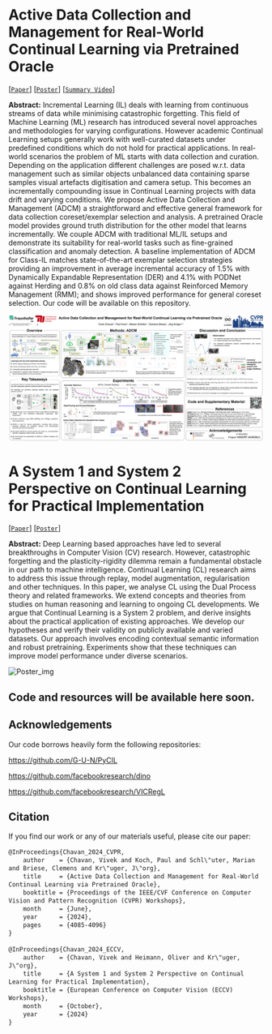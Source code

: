# Active Data Collection and Management for Real-World Continual Learning via Pretrained Oracle

[[`Paper`](https://openaccess.thecvf.com/content/CVPR2024W/CLVISION/html/Chavan_Active_Data_Collection_and_Management_for_Real-World_Continual_Learning_via_CVPRW_2024_paper.html)] [[`Poster`](https://drive.google.com/file/d/1_8FC60_aXVbQHE0Ygls-7R0rwjBmtdyx/view?usp=sharing)] [[`Summary Video`](https://youtu.be/HwEzN7DfJw0?si=yCd5bYWm204ICdOb)]

**Abstract:** Incremental Learning (IL) deals with learning from continuous streams of data while minimising catastrophic forgetting. This field of Machine Learning (ML) research has introduced several novel approaches and methodologies for varying configurations. However academic Continual Learning setups generally work with well-curated datasets under predefined conditions which do not hold for practical applications. In real-world scenarios the problem of ML starts with data collection and curation. Depending on the application different challenges are posed w.r.t. data management such as similar objects unbalanced data containing sparse samples visual artefacts digitisation and camera setup. This becomes an incrementally compounding issue in Continual Learning projects with data drift and varying conditions. We propose Active Data Collection and Management (ADCM) a straightforward and effective general framework for data collection coreset/exemplar selection and analysis. A pretrained Oracle model provides ground truth distribution for the other model that learns incrementally. We couple ADCM with traditional ML/IL setups and demonstrate its suitability for real-world tasks such as fine-grained classification and anomaly detection. A baseline implementation of ADCM for Class-IL matches state-of-the-art exemplar selection strategies providing an improvement in average incremental accuracy of 1.5% with Dynamically Expandable Representation (DER) and 4.1% with PODNet against Herding and 0.8% on old class data against Reinforced Memory Management (RMM); and shows improved performance for general coreset selection. Our code will be available on this repository.


![Poster_img](https://github.com/Vivek9Chavan/ADCM/blob/main/ADCM_Poster_CVPRW.png)

# A System 1 and System 2 Perspective on Continual Learning for Practical Implementation

[[`Paper`](https://drive.google.com/file/d/1R2IpWB1dlymLCUB0kvpJnu49acIMJkta/view?usp=drive_link)] [[`Poster`](https://drive.google.com/file/d/1vbhL9r-hSThIvE5iK7VjEa8NEd1er-yN/view?usp=sharing)]

**Abstract:** Deep Learning based approaches have led to several breakthroughs in Computer Vision (CV) research. However, catastrophic forgetting and the plasticity-rigidity dilemma remain a fundamental obstacle in our path to machine intelligence. Continual Learning (CL) research aims to address this issue through replay, model augmentation, regularisation and other techniques. In this paper, we analyse CL using the Dual Process theory and related frameworks. We extend concepts and theories from studies on human reasoning and learning to ongoing CL developments. We argue that Continual Learning is a System 2 problem, and derive insights about the practical application of existing approaches. We develop our hypotheses and verify their validity on publicly available and varied datasets. Our approach involves encoding contextual semantic information and robust pretraining. Experiments show that these techniques can improve model performance under diverse scenarios.


![Poster_img](![HCV](https://github.com/Vivek9Chavan/ADCM/blob/main/(ECCV2024%20Workshop)%20Poster.jpg))

## Code and resources will be available here soon.

## Acknowledgements

Our code borrows heavily form the following repositories:

https://github.com/G-U-N/PyCIL

https://github.com/facebookresearch/dino

https://github.com/facebookresearch/VICRegL

<a name="bibtex"></a>
## Citation

If you find our work or any of our materials useful, please cite our paper:
```
@InProceedings{Chavan_2024_CVPR,
    author    = {Chavan, Vivek and Koch, Paul and Schl\"uter, Marian and Briese, Clemens and Kr\"uger, J\"org},
    title     = {Active Data Collection and Management for Real-World Continual Learning via Pretrained Oracle},
    booktitle = {Proceedings of the IEEE/CVF Conference on Computer Vision and Pattern Recognition (CVPR) Workshops},
    month     = {June},
    year      = {2024},
    pages     = {4085-4096}
}

@InProceedings{Chavan_2024_ECCV,
    author    = {Chavan, Vivek and Heimann, Oliver and Kr\"uger, J\"org},
    title     = {A System 1 and System 2 Perspective on Continual Learning for Practical Implementation},
    booktitle = {European Conference on Computer Vision (ECCV) Workshops},
    month     = {October},
    year      = {2024}
}
